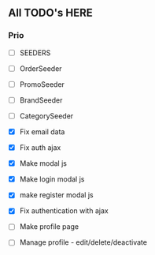 ## All TODO's HERE

### Prio
- [ ] SEEDERS
- [ ] OrderSeeder
- [ ] PromoSeeder
- [ ] BrandSeeder 
- [ ] CategorySeeder


- [x] Fix email data
- [x] Fix auth ajax
- [x] Make modal js
- [x] Make login modal js
- [x] make register modal js
- [x] Fix authentication with ajax
- [ ] Make profile page
- [ ] Manage profile - edit/delete/deactivate